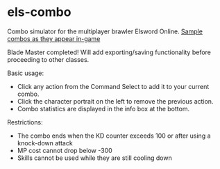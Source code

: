 # els-combo

Combo simulator for the multiplayer brawler Elsword Online.
[Sample combos as they appear in-game](https://www.youtube.com/watch?v=HqXQcBlfnSs)

Blade Master completed! Will add exporting/saving functionality before proceeding to other classes.

Basic usage:
- Click any action from the Command Select to add it to your current combo.
- Click the character portrait on the left to remove the previous action.
- Combo statistics are displayed in the info box at the bottom.

Restrictions:
- The combo ends when the KD counter exceeds 100 or after using a knock-down attack
- MP cost cannot drop below -300
- Skills cannot be used while they are still cooling down
